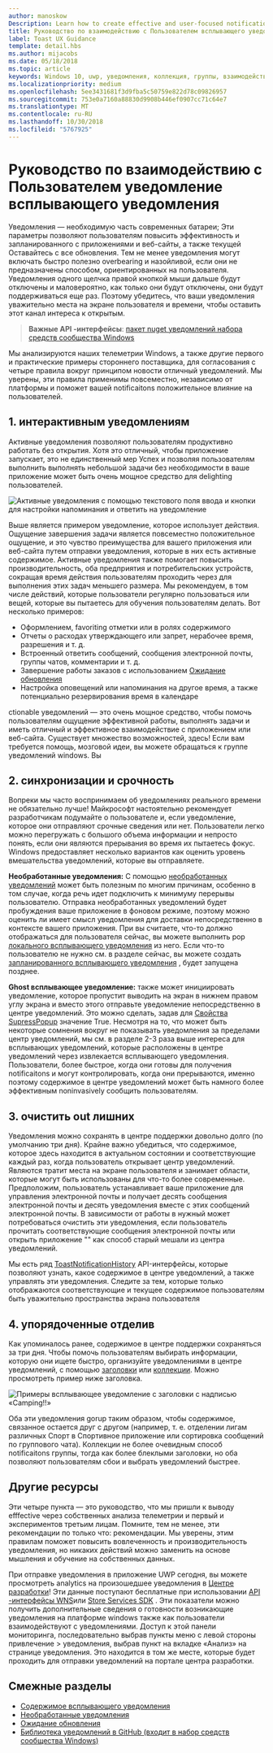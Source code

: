 ```yaml
---
author: manoskow
Description: Learn how to create effective and user-focused notifications that make your users prductive and happy.
title: Руководство по взаимодействию с Пользователем всплывающего уведомления
label: Toast UX Guidance
template: detail.hbs
ms.author: mijacobs
ms.date: 05/18/2018
ms.topic: article
keywords: Windows 10, uwp, уведомления, коллекция, группы, взаимодействие с пользователем, руководство по взаимодействию с пользователем, руководство, действие, всплывающее уведомление, центр уведомлений, noninterruptive, эффективных уведомления, неинтрузивного уведомления, активные, управление, упорядочение
ms.localizationpriority: medium
ms.openlocfilehash: 5ee3431681f3d9fba5c50759e822d78c09826957
ms.sourcegitcommit: 753e0a7160a88830d9908b446ef0907cc71c64e7
ms.translationtype: MT
ms.contentlocale: ru-RU
ms.lasthandoff: 10/30/2018
ms.locfileid: "5767925"
---
```

# <a name="toast-notification-ux-guidance"></a>Руководство по взаимодействию с Пользователем уведомление всплывающего уведомления
Уведомления — необходимую часть современных батареи; Эти параметры позволяют пользователям повысить эффективность и запланированного с приложениями и веб-сайты, а также текущей Оставайтесь с все обновления. Тем не менее уведомления могут включать быстро полезно overbearing и назойливой, если они не предназначены способом, ориентированных на пользователя. Уведомления одного щелчка правой кнопкой мыши дальше будут отключены и маловероятно, как только они будут отключены, они будут поддерживаться еще раз.  Поэтому убедитесь, что ваши уведомления уважительно места на экране пользователя и времени, чтобы оставить этот канал интереса к открытым.

> **Важные API -интерфейсы**: [пакет nuget уведомлений набора средств сообщества Windows](https://www.nuget.org/packages/Microsoft.Toolkit.Uwp.Notifications/)

Мы анализируются наших телеметрии Windows, а также другие первого и практические примеры стороннего поставщика, для согласования с четыре правила вокруг принципом новости отличный уведомлений.  Мы уверены, эти правила применимы повсеместно, независимо от платформы и поможет вашей notificaitons положительное влияние на пользователей.

## <a name="1-actionable-notifications"></a>1. интерактивным уведомлениям
Активные уведомления позволяют пользователям продуктивно работать без открытия.  Хотя это отличный, чтобы приложение запускает, это не единственный мер Успех и позволяя пользователям выполнить выполнять небольшой задачи без необходимости в ваше приложение может быть очень мощное средство для delighting пользователей.

![Активные уведомления с помощью текстового поля ввода и кнопки для настройки напоминания и ответить на уведомление](images/actionable-notification-example01.png)

Выше является примером уведомление, которое использует действия. Ощущение завершения задачи является повсеместно положительное ощущение, и это чувство преимущества для вашего приложения или веб-сайта путем отправки уведомления, которые в них есть активные содержимое. Активные уведомления также помогает повысить производительность, оба предприятия и потребительских устройств, сокращая время действия пользователям проходить через для выполнения этих задач меньшего размера. Мы рекомендуем, в том числе действий, которые пользователи регулярно пользоваться или вещей, которые вы пытаетесь для обучения пользователям делать.  Вот несколько примеров:
* Оформлением, favoriting отметки или в ролях содержимого
* Отчеты о расходах утверждающего или запрет, нерабочее время, разрешения и т. д.
* Встроенный ответить сообщений, сообщения электронной почты, группы чатов, комментарии и т. д.
* Завершение работы заказов с использованием [Ожидание обновления](toast-pending-update.md)
* Настройка оповещений или напоминания на другое время, а также потенциально резервирования время в календаре

ctionable уведомлений — это очень мощное средство, чтобы помочь пользователям ощущение эффективной работы, выполнять задачи и иметь отличный и эффективное взаимодействие с приложением или веб-сайта.  Существует множество возможностей, здесь! Если вам требуется помощь, мозговой идеи, вы можете обращаться к группе уведомлений windows.  Вы 

## <a name="2-timing-and-urgency"></a>2. синхронизации и срочность
Вопреки мы часто воспринимаем об уведомлениях реального времени не обязательно лучше! Майкрософт настоятельно рекомендует разработчикам подумайте о пользователе и, если уведомление, которое они отправляют срочные сведения или нет. Пользователи легко можно перегружать с большого объема информации и непросто понять, если они являются прерывания во время их пытаетесь фокус. Windows предоставляет несколько вариантов как оценить уровень вмешательства уведомлений, которые вы отправляете.

**Необработанные уведомления:** С помощью [необработанных уведомлений](raw-notification-overview.md) может быть полезным по многим причинам, особенно в том случае, когда речь идет подключить к минимуму перерывы пользователю.  Отправка необработанных уведомлений будет пробуждения ваше приложение в фоновом режиме, поэтому можно оценить ли имеет смысл уведомления для доставки непосредственно в контексте вашего приложения. При вы считаете, что-то должно отображаться для пользователя сейчас, вы можете выполнить pop [локального всплывающего уведомления](send-local-toast.md) из него.  Если что-то пользователю не нужно см. в разделе сейчас, вы можете создать [запланированного всплывающего уведомления](https://blogs.msdn.microsoft.com/tiles_and_toasts/2016/09/30/quickstart-sending-an-alarm-in-windows-10/) , будет запущена позднее.

**Ghost всплывающее уведомление:** также может инициировать уведомление, которое пропустит выводить на экран в нижнем правом углу экрана и вместо этого отправьте уведомление непосредственно в центре уведомлений. Это можно сделать, задав для [Свойства SupressPopup](https://docs.microsoft.com/en-us/uwp/api/windows.ui.notifications.toastnotification.suppresspopup) значение True. Несмотря на то, что может быть некоторые сомнения вокруг не показывать уведомления за пределами центр уведомлений, мы см. в разделе 2-3 раза выше интереса для всплывающих уведомлений, которые расположены в центре уведомлений через извлекается всплывающего уведомления.  Пользователи, более быстрое, когда они готовы для получения notificaitons и могут контролировать, когда они прерываются, именно поэтому содержимое в центре уведомлений может быть намного более эффективным noninvasively сообщить пользователям.

## <a name="3-clear-out-the-clutter"></a>3. очистить out лишних
Уведомления можно сохранять в центре поддержки довольно долго (по умолчанию три дня).  Крайне важно убедиться, что содержимое, которое здесь находится в актуальном состоянии и соответствующие каждый раз, когда пользователь открывает центр уведомлений. Являются тратит места на экране пользователя и занимает области, которые могут быть использованы для что-то более современные.  Предположим, пользователь устанавливает ваше приложение для управления электронной почты и получает десять сообщения электронной почты и десять уведомления вместе с этих сообщений электронной почты.  В зависимости от работы в нужный может потребоваться очистить эти уведомления, если пользователь прочитать соответствующие сообщения электронной почты или открыть приложение "" как способ старый мешали из центра уведомлений.

Мы есть ряд [ToastNotificationHistory](https://docs.microsoft.com/en-us/uwp/api/windows.ui.notifications.toastnotificationhistory) API-интерфейсы, которые позволяют узнать, какое содержимое в центре уведомлений, а также управлять эти уведомления. Следите за тем, которые только отображаются соответствующие и текущее содержимое пользователям быть уважительно пространства экрана пользователя

## <a name="4-keeping-organized"></a>4. упорядоченные отделив
Как упоминалось ранее, содержимое в центре поддержки сохраняться за три дня.  Чтобы помочь пользователям выбирать информации, которую они ищете быстро, организуйте уведомлениями в центре уведомлений, с помощью [заголовки](https://docs.microsoft.com/en-us/windows/uwp/design/shell/tiles-and-notifications/toast-headers) или [коллекции](https://docs.microsoft.com/en-us/uwp/api/windows.ui.notifications.toastcollection). Можно просмотреть пример ниже заголовка.

![Примеры всплывающее уведомление с заголовки с надписью «Camping!!»](images/toast-headers-action-center.png)

Оба эти уведомления gorup таким образом, чтобы содержимое, связанное остается друг с другом (например, т. е. отделении лигам различных Спорт в Спортивное приложение или сортировка сообщений по группового чата). Коллекции не более очевидным способ notificaitons группы, тогда как более блеклыми заголовки, но оба позволяют пользователям сбои и выбрать уведомлений быстрее. 

## <a name="other-resources"></a>Другие ресурсы
Эти четыре пункта — это руководство, что мы пришли к выводу efffective через собственных анализа телеметрии и первый и экспериментов третьим лицам. Помните, тем не менее, эти рекомендации по только что: рекомендации.  Мы уверены, этим правилам поможет повысить вовлеченность и производительность уведомления, но никаких действий можно заменить на основе мышления и обучение на собственных данных.  

При отправке уведомления в приложение UWP сегодня, вы можете просмотреть analytics на произошедшее уведомления в [Центре разработки](https://developer.microsoft.com/en-us/windows)! Эти данные поступают бесплатные при использовании [API -интерфейсы WNS](https://docs.microsoft.com/en-us/windows/uwp/design/shell/tiles-and-notifications/windows-push-notification-services--wns--overview)или [Store Services SDK](https://marketplace.visualstudio.com/items?itemName=AdMediator.MicrosoftStoreServicesSDK) . Эти показатели можно получить дополнительные сведения о готовности возникающие уведомления на платформе windows также как пользователи взаимодействуют с уведомлениями. Доступ к этой панели мониторинга, последовательно выбрав пункты меню с левой стороны привлечение > уведомления, выбрав пункт на вкладке «Анализ» на странице уведомления.  Это находится в том же месте, которые будет проходить для отправки уведомлений на портале центра разработки.

## <a name="related-topics"></a>Смежные разделы

* [Содержимое всплывающего уведомления](adaptive-interactive-toasts.md)
* [Необработанные уведомления](raw-notification-overview.md)
* [Ожидание обновления](toast-pending-update.md)
* [Библиотека уведомлений в GitHub (входит в набор средств сообщества Windows)](https://github.com/Microsoft/UWPCommunityToolkit/tree/master/Microsoft.Toolkit.Uwp.Notifications)